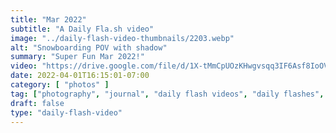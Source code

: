 ```yaml
---
title: "Mar 2022"
subtitle: "A Daily Fla.sh video"
image: "../daily-flash-video-thumbnails/2203.webp"
alt: "Snowboarding POV with shadow"
summary: "Super Fun Mar 2022!"
video: "https://drive.google.com/file/d/1X-tMmCpUOzKHwgvsqq3IF6Asf8IoOVxw/preview"
date: 2022-04-01T16:15:01-07:00
category: [ "photos" ]
tag: ["photography", "journal", "daily flash videos", "daily flashes", "videos" ]
draft: false
type: "daily-flash-video"
---
```

